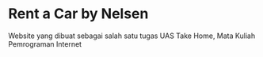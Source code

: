 # Rent a Car by Nelsen
Website yang dibuat sebagai salah satu tugas UAS Take Home, Mata Kuliah Pemrograman Internet
